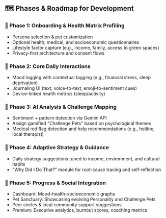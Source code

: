 ## 🗺️ Phases & Roadmap for Development

### 📍 Phase 1: Onboarding & Health Matrix Profiling
- Persona selection & pet customization
- Optional health, medical, and socioeconomic questionnaires
- Lifestyle factor capture (e.g., income, family, access to green spaces)
- Privacy-first architecture and consent flows

### 📍 Phase 2: Core Daily Interactions
- Mood logging with contextual tagging (e.g., financial stress, sleep deprivation)
- Journaling UI (text, voice-to-text, emoji-to-sentiment cues)
- Device-linked health metrics (sleep/activity)

### 📍 Phase 3: AI Analysis & Challenge Mapping
- Sentiment + pattern detection via Gemini API
- Assign gamified "Challenge Pets" based on psychological themes
- Medical red flag detection and help recommendations (e.g., hotline, local therapist)

### 📍 Phase 4: Adaptive Strategy & Guidance
- Daily strategy suggestions tuned to income, environment, and cultural habits
- "Why Did I Do That?" module for root-cause tracing and self-reflection

### 📍 Phase 5: Progress & Social Integration
- Dashboard: Mood-health-socioeconomic graphs
- Pet Sanctuary: Showcasing evolving Personality and Challenge Pets
- Peer circles & local community support suggestions
- Premium: Executive analytics, burnout scores, coaching metrics
